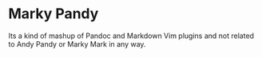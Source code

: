 # Marky Pandy

Its a kind of mashup of Pandoc and Markdown Vim plugins and not related to Andy Pandy or Marky Mark in any way.

